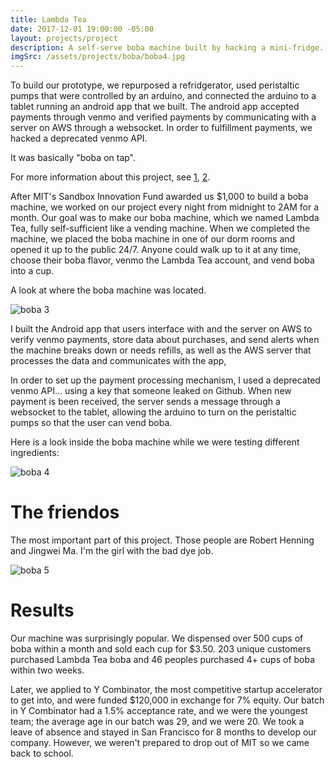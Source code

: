 ```yaml
---
title: Lambda Tea
date: 2017-12-01 19:00:00 -05:00
layout: projects/project
description: A self-serve boba machine built by hacking a mini-fridge. Lambda Tea was funded by Y Combinator for their Winter 2018 batch.
imgSrc: /assets/projects/boba/boba4.jpg
---
```


To build our prototype, we repurposed a refridgerator, used peristaltic pumps that were controlled by an arduino, and connected the arduino to a tablet running an android app that we built. The android app accepted payments through venmo and verified payments by communicating with a server on AWS through a websocket. In order to fulfillment payments, we hacked a deprecated venmo API.

It was basically "boba on tap".

For more information about this project, see [1](https://mitadmissions.org/blogs/entry/lambda-tea/), [2](http://lambdatea.com/).

After MIT's Sandbox Innovation Fund awarded us $1,000 to build a boba machine, we worked on our project every night from midnight to 2AM for a month. Our goal was to make our boba machine, which we named Lambda Tea, fully self-sufficient like a vending machine. When we completed the machine, we placed the boba machine in one of our dorm rooms and opened it up to the public 24/7. Anyone could walk up to it at any time, choose their boba flavor, venmo the Lambda Tea account, and vend boba into a cup.

A look at where the boba machine was located.

![boba 3](/assets/projects/boba/boba2.jpg)

I built the Android app that users interface with and the server on AWS to verify venmo payments, store data about purchases, and send alerts when the machine breaks down or needs refills, as well as the AWS server that processes the data and communicates with the app,

In order to set up the payment processing mechanism, I used a deprecated venmo API... using a key that someone leaked on Github. When new payment is been received, the server sends a message through a websocket to the tablet, allowing the arduino to turn on the peristaltic pumps so that the user can vend boba.

Here is a look inside the boba machine while we were testing different ingredients:

![boba 4](/assets/projects/boba/boba4.jpg)

# The friendos

The most important part of this project. Those people are Robert Henning and Jingwei Ma. I'm the girl with the bad dye job.

![boba 5](/assets/projects/boba/boba5.jpg)

# Results

Our machine was surprisingly popular. We dispensed over 500 cups of boba within a month and sold each cup for $3.50. 203 unique customers purchased Lambda Tea boba and 46 peoples purchased 4+ cups of boba within two weeks.

Later, we applied to Y Combinator, the most competitive startup accelerator to get into, and were funded $120,000 in exchange for 7% equity. Our batch in Y Combinator had a 1.5% acceptance rate, and we were the youngest team; the average age in our batch was 29, and we were 20. We took a leave of absence and stayed in San Francisco for 8 months to develop our company. However, we weren't prepared to drop out of MIT so we came back to school.
